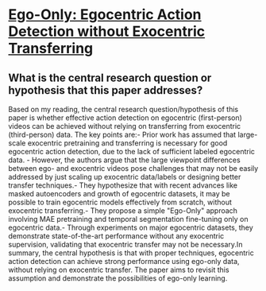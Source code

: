 # [Ego-Only: Egocentric Action Detection without Exocentric Transferring](https://arxiv.org/abs/2301.01380)

## What is the central research question or hypothesis that this paper addresses?

Based on my reading, the central research question/hypothesis of this paper is whether effective action detection on egocentric (first-person) videos can be achieved without relying on transferring from exocentric (third-person) data. The key points are:- Prior work has assumed that large-scale exocentric pretraining and transferring is necessary for good egocentric action detection, due to the lack of sufficient labeled egocentric data. - However, the authors argue that the large viewpoint differences between ego- and exocentric videos pose challenges that may not be easily addressed by just scaling up exocentric data/labels or designing better transfer techniques.- They hypothesize that with recent advances like masked autoencoders and growth of egocentric datasets, it may be possible to train egocentric models effectively from scratch, without exocentric transferring.- They propose a simple "Ego-Only" approach involving MAE pretraining and temporal segmentation fine-tuning only on egocentric data.- Through experiments on major egocentric datasets, they demonstrate state-of-the-art performance without any exocentric supervision, validating that exocentric transfer may not be necessary.In summary, the central hypothesis is that with proper techniques, egocentric action detection can achieve strong performance using ego-only data, without relying on exocentric transfer. The paper aims to revisit this assumption and demonstrate the possibilities of ego-only learning.
